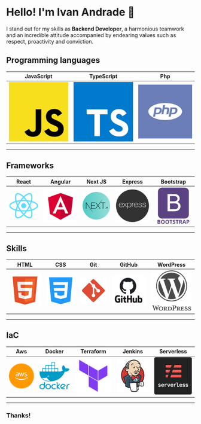 # Hello! I'm Ivan Andrade 👋

I stand out for my skills as **Backend Developer**, a harmonious teamwork and an incredible attitude accompanied by endearing values such as respect, proactivity and conviction.


## Programming languages
                    

| JavaScript      | TypeScript | Php |
| --------- | ----- | ------ |
| ![](/img/lenguajes/js.png)  | ![](/img/lenguajes/ts.png) | ![](/img/lenguajes/php.jpeg) |
                
----

## Frameworks
                    

| React | Angular | Next JS | Express | Bootstrap |
| ----- | ------ | --------- | ----- | ----- |
| ![](/img/frameworks/react.png) | ![](/img/frameworks/angular.png) | ![](/img/frameworks/next-js.png) | ![](/img/frameworks/node-express.png)  | ![](/img/frameworks/bootstrap.png) |
                
----
## Skills
                    

| HTML | CSS | Git | GitHub | WordPress |
| ----- | ------ | --------- | --------- | ----- |
| ![](/img/complementos/html.png) | ![](/img/complementos/css.png) | ![](/img/complementos/git.png)  | ![](/img/complementos/Github.png)  | ![](/img/complementos/wordpress.png) |
                
----
## IaC
                    

| Aws | Docker | Terraform | Jenkins | Serverless |
| ----- | ------ | --------- | ----- | ----- |
| ![](/img/IaC/aws.png) | ![](/img/IaC/docker.png) | ![](/img/IaC/terraform.png)  | ![](/img/IaC/jenkins.png) | ![](/img/IaC/serverless.png) |
                
----


### Thanks!
